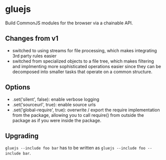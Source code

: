# gluejs

Build CommonJS modules for the browser via a chainable API.

## Changes from v1

- switched to using streams for file processing, which makes integrating 3rd party rules easier
- switched from specialized objects to a file tree, which makes filtering and implmenting more sophisticated operations easier since they can be decomposed into smaller tasks that operate on a common structure.

## Options

- .set('silent', false): enable verbose logging
- .set('sourceurl', true): enable source urls
- .set('global-require', true): overwrite / export the require implementation from the package, allowing you to call require() from outside the package as if you were inside the package.

## Upgrading

`gluejs --include foo bar` has to be written as `gluejs --include foo --include bar`.
